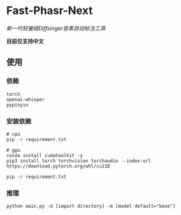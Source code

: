 # Fast-Phasr-Next

<i>新一代轻量级Diffsinger音素自动标注工具</i>

**目前仅支持中文**

## 使用

### 依赖

```
torch
openai-whisper
pypinyin
```

### 安装依赖

```
# cpu
pip -r requirement.txt

# gpu
conda install cudatoolkit -y
pip3 install torch torchvision torchaudio --index-url https://download.pytorch.org/whl/cu118

pip -r requirement.txt
```

### 推理

```
python main.py -d [import directory] -m [model default="base"]
```